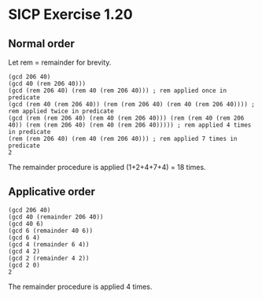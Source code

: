 # SICP Exercise 1.20

## Normal order

Let rem = remainder for brevity.

    (gcd 206 40)
    (gcd 40 (rem 206 40)))
    (gcd (rem 206 40) (rem 40 (rem 206 40))) ; rem applied once in predicate
    (gcd (rem 40 (rem 206 40)) (rem (rem 206 40) (rem 40 (rem 206 40)))) ; rem applied twice in predicate
    (gcd (rem (rem 206 40) (rem 40 (rem 206 40))) (rem (rem 40 (rem 206 40)) (rem (rem 206 40) (rem 40 (rem 206 40))))) ; rem applied 4 times in predicate
    (rem (rem 206 40) (rem 40 (rem 206 40))) ; rem applied 7 times in predicate
    2

The remainder procedure is applied (1+2+4+7+4) = 18 times.

## Applicative order

    (gcd 206 40)
    (gcd 40 (remainder 206 40))
    (gcd 40 6)
    (gcd 6 (remainder 40 6))
    (gcd 6 4)
    (gcd 4 (remainder 6 4))
    (gcd 4 2)
    (gcd 2 (remainder 4 2))
    (gcd 2 0)
    2

The remainder procedure is applied 4 times.
